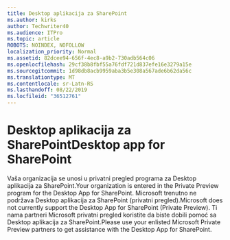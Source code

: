 ```yaml
---
title: Desktop aplikacija za SharePoint
ms.author: kirks
author: Techwriter40
ms.audience: ITPro
ms.topic: article
ROBOTS: NOINDEX, NOFOLLOW
localization_priority: Normal
ms.assetid: 82dcee94-656f-4ec8-a9b2-730adb564c06
ms.openlocfilehash: 29cf38b8fbf55a76fdf721d837efe16e3279a15e
ms.sourcegitcommit: 1d98db8acb9959aba3b5e308a567ade6b62da56c
ms.translationtype: MT
ms.contentlocale: sr-Latn-RS
ms.lasthandoff: 08/22/2019
ms.locfileid: "36512761"
---
```

# <a name="desktop-app-for-sharepoint"></a><span data-ttu-id="2a18c-102">Desktop aplikacija za SharePoint</span><span class="sxs-lookup"><span data-stu-id="2a18c-102">Desktop app for SharePoint</span></span>

<span data-ttu-id="2a18c-103">Vaša organizacija se unosi u privatni pregled programa za Desktop aplikacija za SharePoint.</span><span class="sxs-lookup"><span data-stu-id="2a18c-103">Your organization is entered in the Private Preview program for the Desktop App for SharePoint.</span></span> <span data-ttu-id="2a18c-104">Microsoft trenutno ne podržava Desktop aplikacija za SharePoint (privatni pregled).</span><span class="sxs-lookup"><span data-stu-id="2a18c-104">Microsoft does not currently support the Desktop App for SharePoint (Private Preview).</span></span> <span data-ttu-id="2a18c-105">Ti nama partneri Microsoft privatni pregled koristite da biste dobili pomoć sa Desktop aplikacija za SharePoint.</span><span class="sxs-lookup"><span data-stu-id="2a18c-105">Please use your enlisted Microsoft Private Preview partners to get assistance with the Desktop App for SharePoint.</span></span>
